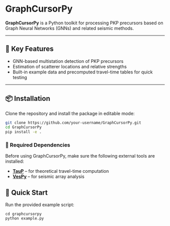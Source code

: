 # GraphCursorPy

**GraphCursorPy** is a Python toolkit for processing PKP precursors based on Graph Neural Networks (GNNs) and related seismic methods.

---

## 🌟 Key Features

- GNN-based multistation detection of PKP precursors
- Estimation of scatterer locations and relative strengths
- Built-in example data and precomputed travel-time tables for quick testing

---

## 📦 Installation

Clone the repository and install the package in editable mode:

```bash
git clone https://github.com/your-username/GraphCursorPy.git
cd GraphCursorPy
pip install -e .
```

### 🔧 Required Dependencies

Before using GraphCursorPy, make sure the following external tools are installed:

* **[TauP](https://www.seis.sc.edu/taup/)** – for theoretical travel-time computation
* **[VesPy](https://github.com/NeilWilkins/VesPy)** – for seismic array analysis

## 🚀 Quick Start

Run the provided example script:

```
cd graphcursorpy
python example.py
```
